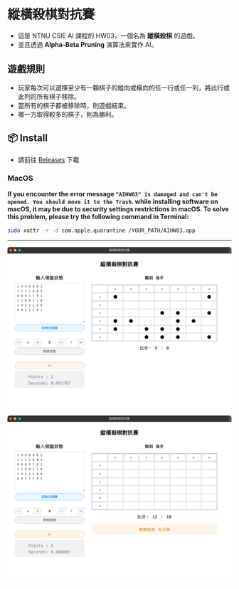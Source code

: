 # 縱橫殺棋對抗賽
- 這是 NTNU CSIE AI 課程的 HW03，一個名為 **縱橫殺棋** 的遊戲。
- 並且透過 **Alpha-Beta Pruning** 演算法來實作 AI。

## 遊戲規則
- 玩家每次可以選擇至少有一顆棋子的縱向或橫向的任一行或任一列，將此行或此列的所有棋子移除。
- 當所有的棋子都被移除時，則遊戲結束。
- 哪一方取得較多的棋子，則為勝利。

## 📦 Install
- 請前往 [Releases](https://github.com/Adam7066/AIHW03/releases) 下載

### MacOS
**If you encounter the error message `"AIHW03" is damaged and can't be opened. You should move it to the Trash`. while installing software on macOS, it may be due to security settings restrictions in macOS. To solve this problem, please try the following command in Terminal:**
```bash
sudo xattr -r -d com.apple.quarantine /YOUR_PATH/AIHW03.app
```

---

![](./images/1.png)
![](./images/2.png)

